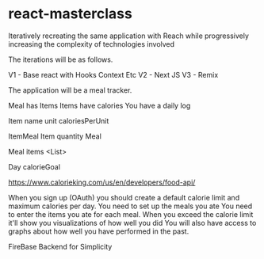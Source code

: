 # react-masterclass
Iteratively recreating the same application with Reach while progressively increasing the complexity of technologies involved

The iterations will be as follows.

 V1 - Base react with Hooks Context Etc
 V2 - Next JS
 V3 - Remix

The application will be a meal tracker.

Meal has Items
Items have calories
You have a daily log

 Item
  name
  unit
  caloriesPerUnit
 
 ItemMeal
  Item
  quantity 
  Meal

 Meal
  items <List<ItemMeal>>
 
 Day
  calorieGoal 
 
 https://www.calorieking.com/us/en/developers/food-api/

 When you sign up (OAuth) you should create a default calorie limit and maximum calories per day.
 You need to set up the meals you ate
 You need to enter the items you ate for each meal. 
 When you exceed the calorie limit it'll show you visualizations of how well you did
 You will also have access to graphs about how well you have performed in the past.
 
 FireBase Backend for Simplicity
